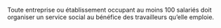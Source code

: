 Toute entreprise ou établissement occupant au moins 100 salariés doit organiser un service social au bénéfice des travailleurs qu’elle emploie.